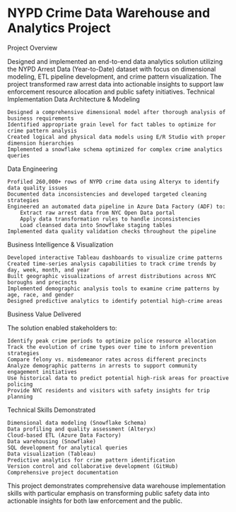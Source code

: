 # NYPD Crime Data Warehouse and Analytics Project

Project Overview

Designed and implemented an end-to-end data analytics solution utilizing the NYPD Arrest Data (Year-to-Date) dataset with focus on dimensional modeling, ETL pipeline development, and crime pattern visualization. The project transformed raw arrest data into actionable insights to support law enforcement resource allocation and public safety initiatives.
Technical Implementation
Data Architecture & Modeling

    Designed a comprehensive dimensional model after thorough analysis of business requirements
    Identified appropriate grain level for fact tables to optimize for crime pattern analysis
    Created logical and physical data models using E/R Studio with proper dimension hierarchies
    Implemented a snowflake schema optimized for complex crime analytics queries

Data Engineering

    Profiled 260,000+ rows of NYPD crime data using Alteryx to identify data quality issues
    Documented data inconsistencies and developed targeted cleaning strategies
    Engineered an automated data pipeline in Azure Data Factory (ADF) to:
        Extract raw arrest data from NYC Open Data portal
        Apply data transformation rules to handle inconsistencies
        Load cleansed data into Snowflake staging tables
    Implemented data quality validation checks throughout the pipeline

Business Intelligence & Visualization

    Developed interactive Tableau dashboards to visualize crime patterns
    Created time-series analysis capabilities to track crime trends by day, week, month, and year
    Built geographic visualizations of arrest distributions across NYC boroughs and precincts
    Implemented demographic analysis tools to examine crime patterns by age, race, and gender
    Designed predictive analytics to identify potential high-crime areas

Business Value Delivered

The solution enabled stakeholders to:

    Identify peak crime periods to optimize police resource allocation
    Track the evolution of crime types over time to inform prevention strategies
    Compare felony vs. misdemeanor rates across different precincts
    Analyze demographic patterns in arrests to support community engagement initiatives
    Use historical data to predict potential high-risk areas for proactive policing
    Provide NYC residents and visitors with safety insights for trip planning

Technical Skills Demonstrated

    Dimensional data modeling (Snowflake Schema)
    Data profiling and quality assessment (Alteryx)
    Cloud-based ETL (Azure Data Factory)
    Data warehousing (Snowflake)
    SQL development for analytical queries
    Data visualization (Tableau)
    Predictive analytics for crime pattern identification
    Version control and collaborative development (GitHub)
    Comprehensive project documentation

This project demonstrates comprehensive data warehouse implementation skills with particular emphasis on transforming public safety data into actionable insights for both law enforcement and the public.



